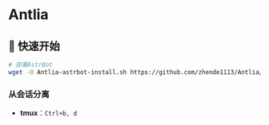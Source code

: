 # Antlia


## 🚀 快速开始

```bash
# 部署AstrBot
wget -O Antlia-astrbot-install.sh https://github.com/zhende1113/Antlia/raw/refs/heads/main/Script/AstrBot/Antlia.sh && bash Antlia-astrbot-install.sh
```


### 从会话分离

- **tmux**：`Ctrl+b, d`
